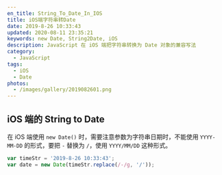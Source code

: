 ```yaml
---
en_title: String_To_Date_In_IOS
title: iOS端字符串转Date
date: 2019-8-26 10:33:43
updated: 2020-08-11 23:35:21
keywords: new Date, String2Date, iOS
description: JavaScript 在 iOS 端把字符串转换为 Date 对象的兼容写法
category:
  - JavaScript
tags:
  - iOS
  - Date
photos:
  - /images/gallery/2019082601.png
---
```


## iOS 端的 String to Date

在 iOS 端使用 `new Date()` 时，需要注意参数为字符串日期时，不能使用 `YYYY-MM-DD` 的形式，要把 `-` 替换为 `/`，使用 `YYYY/MM/DD` 这种形式。

```js
var timeStr = '2019-8-26 10:33:43';
var date = new Date(timeStr.replace(/-/g, '/'));
```

